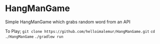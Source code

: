 # HangManGame
Simple HangManGame which grabs random word from an API


To Play;
```git clone https://github.com/helloimalemur/HangManGame.git```
```cd ./HangManGame```
```./gradlew run```
